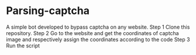 # Parsing-captcha
A simple bot developed to bypass captcha on any website.
Step 1
Clone this repository.
Step 2
Go to the website and get the coordinates of captcha image and respectively assign the coordinates according to the code
Step 3
Run the script

